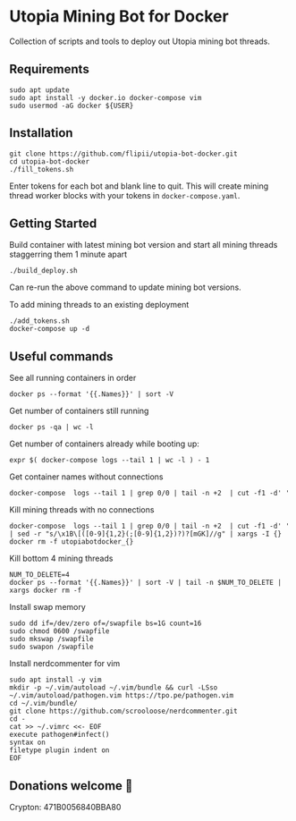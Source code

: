 # Utopia Mining Bot for Docker

Collection of scripts and tools to deploy out Utopia mining bot threads.


## Requirements

```
sudo apt update
sudo apt install -y docker.io docker-compose vim
sudo usermod -aG docker ${USER}
```

## Installation

```
git clone https://github.com/flipii/utopia-bot-docker.git
cd utopia-bot-docker
./fill_tokens.sh
```

Enter tokens for each bot and blank line to quit.
This will create mining thread worker blocks with your tokens in `docker-compose.yaml`.


## Getting Started

Build container with latest mining bot version and start all mining threads staggerring them 1 minute apart
```
./build_deploy.sh
```

Can re-run the above command to update mining bot versions.

To add mining threads to an existing deployment
```
./add_tokens.sh
docker-compose up -d
```

## Useful commands

See all running containers in order
```
docker ps --format '{{.Names}}' | sort -V
```

Get number of containers still running
```
docker ps -qa | wc -l
```

Get number of containers already while booting up:
```
expr $( docker-compose logs --tail 1 | wc -l ) - 1
```

Get container names without connections
```
docker-compose  logs --tail 1 | grep 0/0 | tail -n +2  | cut -f1 -d' '
```

Kill mining threads with no connections
```
docker-compose  logs --tail 1 | grep 0/0 | tail -n +2  | cut -f1 -d' ' | sed -r "s/\x1B\[([0-9]{1,2}(;[0-9]{1,2})?)?[mGK]//g" | xargs -I {} docker rm -f utopiabotdocker_{}
```

Kill bottom 4 mining threads
```
NUM_TO_DELETE=4
docker ps --format '{{.Names}}' | sort -V | tail -n $NUM_TO_DELETE | xargs docker rm -f
```

Install swap memory
```
sudo dd if=/dev/zero of=/swapfile bs=1G count=16
sudo chmod 0600 /swapfile
sudo mkswap /swapfile
sudo swapon /swapfile
```

Install nerdcommenter for vim
```
sudo apt install -y vim
mkdir -p ~/.vim/autoload ~/.vim/bundle && curl -LSso ~/.vim/autoload/pathogen.vim https://tpo.pe/pathogen.vim
cd ~/.vim/bundle/
git clone https://github.com/scrooloose/nerdcommenter.git
cd -
cat >> ~/.vimrc <<- EOF
execute pathogen#infect()
syntax on
filetype plugin indent on
EOF
```


## Donations welcome :pray:
Crypton: 471B0056840BBA80
